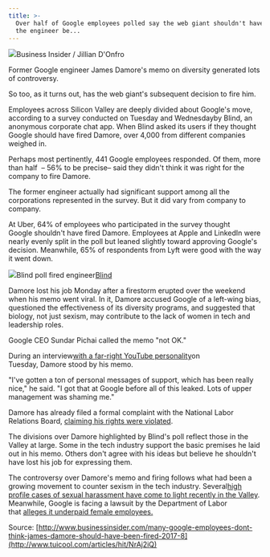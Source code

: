 ```yaml
---
title: >-
  Over half of Google employees polled say the web giant shouldn't have fired
  the engineer be...
---
```


![](http://img0.tuicool.com/bYVjQnM.png!web)Business Insider / Jillian D'Onfro

Former Google engineer James Damore's memo on diversity generated lots of controversy.

So too, as it turns out, has the web giant's subsequent decision to fire him.

Employees across Silicon Valley are deeply divided about Google's move, according to a survey conducted on Tuesday and Wednesdayby Blind, an anonymous corporate chat app. When Blind asked its users if they thought Google should have fired Damore, over 4,000 from different companies weighed in.

Perhaps most pertinently, 441 Google employees responded. Of them, more than half  – 56% to be precise– said they didn't think it was right for the company to fire Damore.

The former engineer actually had significant support among all the corporations represented in the survey. But it did vary from company to company.

At Uber, 64% of employees who participated in the survey thought Google shouldn't have fired Damore. Employees at Apple and LinkedIn were nearly evenly split in the poll but leaned slightly toward approving Google's decision. Meanwhile, 65% of respondents from Lyft were good with the way it went down.

![](http://img1.tuicool.com/UZ3E7bF.png!web)Blind poll fired engineer[Blind](https://us.teamblind.com/)

Damore lost his job Monday after a firestorm erupted over the weekend when his memo went viral. In it, Damore accused Google of a left-wing bias, questioned the effectiveness of its diversity programs, and suggested that biology, not just sexism, may contribute to the lack of women in tech and leadership roles.

Google CEO Sundar Pichai called the memo "not OK."

During an interview[with a far-right YouTube personality](http://www.businessinsider.com/james-damore-wrote-his-memo-after-attending-a-google-diversity-programme-2017-8)on Tuesday, Damore stood by his memo.

"I've gotten a ton of personal messages of support, which has been really nice," he said. "I got that at Google before all of this leaked. Lots of upper management was shaming me."

Damore has already filed a formal complaint with the National Labor Relations Board, [claiming his rights were violated](http://www.businessinsider.com/fired-google-engineer-complaint-nlrb-full-document-2017-8).

The divisions over Damore highlighted by Blind's poll reflect those in the Valley at large. Some in the tech industry support the basic premises he laid out in his memo. Others don't agree with his ideas but believe he shouldn't have lost his job for expressing them.

The controversy over Damore's memo and firing follows what had been a growing movement to counter sexism in the tech industry. Several[high profile cases of sexual harassment have come to light recently in the Valley](http://www.businessinsider.com/sexual-harassment-scandals-tech-industry-2017-7). Meanwhile, Google is facing a lawsuit by the Department of Labor that [alleges it underpaid female employees.](http://www.businessinsider.com/google-argument-for-not-turning-over-pay-data-to-department-of-labor-2017-5)



Source: [http://www.businessinsider.com/many-google-employees-dont-think-james-damore-should-have-been-fired-2017-8](http://www.tuicool.com/articles/hit/NrAj2iQ)


